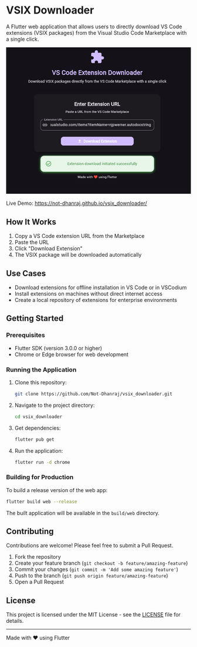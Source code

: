 # VSIX Downloader

A Flutter web application that allows users to directly download VS Code extensions (VSIX packages) from the Visual Studio Code Marketplace with a single click.

![VSIX Downloader](screenshot.png)


Live Demo: https://not-dhanraj.github.io/vsix_downloader/

## How It Works

1. Copy a VS Code extension URL from the Marketplace 
2. Paste the URL
3. Click "Download Extension"
4. The VSIX package will be downloaded automatically

## Use Cases

- Download extensions for offline installation in VS Code or in VSCodium
- Install extensions on machines without direct internet access
- Create a local repository of extensions for enterprise environments

## Getting Started

### Prerequisites

- Flutter SDK (version 3.0.0 or higher)
- Chrome or Edge browser for web development

### Running the Application

1. Clone this repository:
   ```bash
   git clone https://github.com/Not-Dhanraj/vsix_downloader.git
   ```

2. Navigate to the project directory:
   ```bash
   cd vsix_downloader
   ```

3. Get dependencies:
   ```bash
   flutter pub get
   ```

4. Run the application:
   ```bash
   flutter run -d chrome
   ```

### Building for Production

To build a release version of the web app:

```bash
flutter build web --release
```

The built application will be available in the `build/web` directory.

## Contributing

Contributions are welcome! Please feel free to submit a Pull Request.

1. Fork the repository
2. Create your feature branch (`git checkout -b feature/amazing-feature`)
3. Commit your changes (`git commit -m 'Add some amazing feature'`)
4. Push to the branch (`git push origin feature/amazing-feature`)
5. Open a Pull Request

## License

This project is licensed under the MIT License - see the [LICENSE](LICENSE) file for details.

---

Made with ❤️ using Flutter
